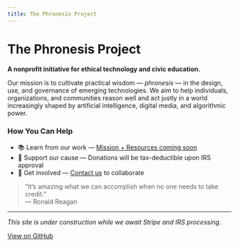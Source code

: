 ```yaml
---
title: The Phronesis Project
---
```


# The Phronesis Project

**A nonprofit initiative for ethical technology and civic education.**

Our mission is to cultivate practical wisdom — _phronesis_ — in the design, use, and governance of emerging technologies. We aim to help individuals, organizations, and communities reason well and act justly in a world increasingly shaped by artificial intelligence, digital media, and algorithmic power.

### How You Can Help

- 📚 Learn from our work — [Mission + Resources coming soon](#)
- 💜 Support our cause — Donations will be tax-deductible upon IRS approval
- 🧠 Get involved — [Contact us](mailto:info@phronesisproject.org) to collaborate

> “It’s amazing what we can accomplish when no one needs to take credit.”  
> — Ronald Reagan

---

_This site is under construction while we await Stripe and IRS processing._

[View on GitHub](https://github.com/mcorning/phronesisproject.org)
